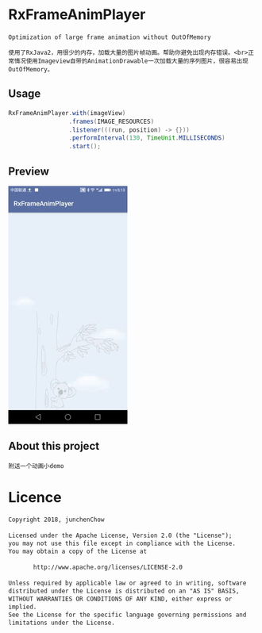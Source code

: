 # RxFrameAnimPlayer
`Optimization of large frame animation without OutOfMemory`

`使用了RxJava2，用很少的内存，加载大量的图片帧动画。帮助你避免出现内存错误。<br>正常情况使用Imageview自带的AnimationDrawable一次加载大量的序列图片，很容易出现OutOfMemory。`

## Usage
```java
RxFrameAnimPlayer.with(imageView)
                 .frames(IMAGE_RESOURCES)
                 .listener(((run, position) -> {}))
                 .performInterval(130, TimeUnit.MILLISECONDS)
                 .start();
```

## Preview
![](preview.gif)

## About this project
`附送一个动画小demo`

# Licence

```
Copyright 2018, junchenChow

Licensed under the Apache License, Version 2.0 (the "License");
you may not use this file except in compliance with the License.
You may obtain a copy of the License at

       http://www.apache.org/licenses/LICENSE-2.0

Unless required by applicable law or agreed to in writing, software
distributed under the License is distributed on an "AS IS" BASIS,
WITHOUT WARRANTIES OR CONDITIONS OF ANY KIND, either express or implied.
See the License for the specific language governing permissions and
limitations under the License.
```

